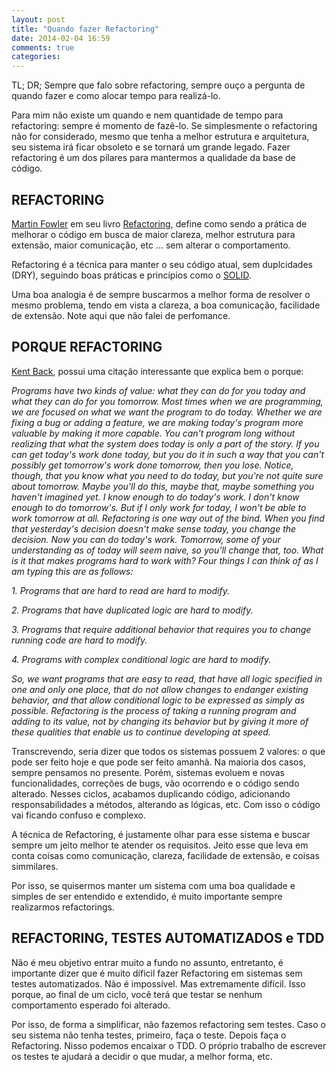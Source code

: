 ```yaml
---
layout: post
title: "Quando fazer Refactoring"
date: 2014-02-04 16:59
comments: true
categories: 
---
```


TL; DR;
Sempre que falo sobre refactoring, sempre ouço a pergunta de quando fazer e como alocar tempo para realizá-lo.

Para mim não existe um quando e nem quantidade de tempo para refactoring: sempre é momento de fazê-lo. Se simplesmente o refactoring não for considerado, mesmo que tenha a melhor estrutura e arquitetura, seu sistema irá ficar obsoleto e se tornará um grande legado. Fazer refactoring é um dos pilares para mantermos a qualidade da base de código.


## REFACTORING ##

[Martin Fowler](http://martinfowler.com/) em seu livro [Refactoring](http://www.amazon.com/Refactoring-Improving-Design-Existing-Code/dp/0201485672), define como sendo a prática de melhorar o código em busca de maior clareza, melhor estrutura para extensão, maior comunicação, etc ... sem alterar o comportamento.

Refactoring é a técnica para manter o seu código atual, sem duplcidades (DRY), seguindo boas práticas e princípios como o [SOLID](http://en.wikipedia.org/wiki/SOLID_(object-oriented_design)).

Uma boa analogia é de sempre buscarmos a melhor forma de resolver o mesmo problema, tendo em vista a clareza, a boa comunicação, facilidade de extensão. Note aqui que não falei de perfomance. 


## PORQUE REFACTORING ##

[Kent Back](http://pt.wikipedia.org/wiki/Kent_Beck), possui uma citação interessante que explica bem o porque:

_Programs have two kinds of value: what they can do for you today and what they can do for you tomorrow. Most times when we are programming, we are focused on what we want the program to do today. Whether we are fixing a bug or adding a feature, we are making today's program more valuable by making it more capable.
You can't program long without realizing that what the system does today is only a part of the story. If you can get today's work done today, but you do it in such a way that you can't possibly get tomorrow's work done tomorrow, then you lose. Notice, though, that you know what you need to do today, but you're not quite sure about tomorrow. Maybe you'll do this, maybe that, maybe something you haven't imagined yet.
I know enough to do today's work. I don't know enough to do tomorrow's. But if I only work for today, I won't be able to work tomorrow at all.
Refactoring is one way out of the bind. When you find that yesterday's decision doesn't make sense today, you change the decision. Now you can do today's work. Tomorrow, some of your understanding as of today will seem naive, so you'll change that, too.
What is it that makes programs hard to work with? Four things I can think of as I am typing this are as follows:_

_1. Programs that are hard to read are hard to modify._

_2. Programs that have duplicated logic are hard to modify._

_3. Programs that require additional behavior that requires you to change running code are hard to modify._

_4. Programs with complex conditional logic are hard to modify._

_So, we want programs that are easy to read, that have all logic specified in one and only one place, that do not allow changes to endanger existing behavior, and that allow conditional logic to be expressed as simply as possible._
_Refactoring is the process of taking a running program and adding to its value, not by changing its behavior but by giving it more of these qualities that enable us to continue developing at speed._

Transcrevendo, seria dizer que todos os sistemas possuem 2 valores: o que pode ser feito hoje e que pode ser feito amanhã.  Na maioria dos casos, sempre pensamos no presente. Porém, sistemas evoluem e novas funcionalidades, correções de bugs, vão ocorrendo e o código sendo alterado.  Nesses ciclos, acabamos duplicando código, adicionando responsabilidades a métodos, alterando as lógicas, etc. Com isso o código vai ficando confuso e complexo. 

A técnica de Refactoring, é justamente olhar para esse sistema e buscar sempre um jeito melhor te atender os requisitos. Jeito esse que leva em conta coisas como comunicação, clareza, facilidade de extensão, e coisas simmilares.

Por isso, se quisermos manter um sistema com uma boa qualidade e simples de ser entendido e extendido, é muito importante sempre realizarmos refactorings. 

## REFACTORING, TESTES AUTOMATIZADOS e TDD ##

Não é meu objetivo entrar muito a fundo no assunto, entretanto, é importante dizer que é muito díficil fazer Refactoring em sistemas sem testes automatizados. Não é impossível. Mas extremamente difícil. Isso porque, ao final de um ciclo, você terá que testar se nenhum comportamento esperado foi alterado.

Por isso, de forma a simplificar, não fazemos refactoring sem testes. Caso o seu sistema não tenha testes, primeiro, faça o teste. Depois faça o Refactoring. Nisso podemos encaixar o TDD. O próprio trabalho de escrever os testes te ajudará a decidir o que mudar, a melhor forma, etc. 



